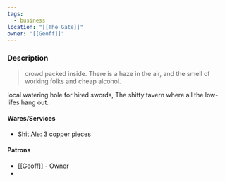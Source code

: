```yaml
---
tags:
  - business
location: "[[The Gate]]"
owner: "[[Geoff]]"
---
```


### Description

> crowd packed inside. There is a haze in the air, and the smell of working folks and cheap alcohol. 

local watering hole for hired swords, The shitty tavern where all the low-lifes hang out.

#### Wares/Services

- Shit Ale: 3 copper pieces

#### Patrons

- [[Geoff]] - Owner
- 